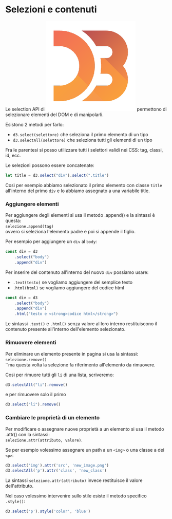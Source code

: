 # Selezioni e contenuti

Le selection API di <img src="../../.gitbook/assets/1562726.png" alt="" data-size="line"> permettono di selezionare elementi del DOM e di manipolarli.

Esistono 2 metodi per farlo:

* `d3.select(selettore)` che seleziona il primo elemento di un tipo
* `d3.selectAll(selettore)` che seleziona tutti gli elementi di un tipo

Fra le parentesi si posso utilizzare tutti i selettori validi nei CSS: tag, classi, id, ecc.

Le selezioni possono essere concatenate:

```javascript
let title = d3.select("div").select(".title")
```

Così per esempio abbiamo selezionato il primo elemento con classe `title` all'interno del primo `div` e lo abbiamo assegnato a una variabile title.

### Aggiungere elementi

Per aggiungere degli elementi si usa il metodo .append() e la sintassi è questa:\
`selezione.append(tag)`\
ovvero si seleziona l'elemento padre e poi si appende il figlio.

Per esempio per aggiungere un `div` al `body`:

```javascript
const div = d3
    .select("body")
    .append("div")
```

Per inserire del contenuto all'interno del nuovo `div` possiamo usare:

* `.text(testo)` se vogliamo aggiungere del semplice testo
* `.html(html)` se vogliamo aggiungere del codice html

```javascript
const div = d3
    .select("body")
    .append("div")
    .html("testo e <strong>codice html</strong>")
```

Le sintassi `.text()` e `.html()` senza valore al loro interno restituiscono il contenuto presente all'interno dell'elemento selezionato.

### Rimuovere elementi

Per eliminare un elemento presente in pagina si usa la sintassi:\
`selezione.remove()`\
``ma questa volta la selezione fa riferimento all'elemento da rimuovere.

Così per rimuore tutti gli `li` di una lista, scriveremo:

```javascript
d3.selectAll("li").remove()
```

e per rimuovere solo il primo

```javascript
d3.select("li").remove()
```

### Cambiare le proprietà di un elemento

Per modificare o assegnare nuove proprietà a un elemento si usa il metodo .attr() con la sintassi:\
`selezione.attr(attributo, valore)`.

Se per esempio volessimo assegnare un path a un `<img>` o una classe a dei `<p>`:

```javascript
d3.select('img').attr('src', 'new_image.png')
d3.selectAll('p').attr('class', 'new_class')
```

La sintassi `selezione.attr(attributo)` invece restituisce il valore dell'attributo.

Nel caso volessimo intervenire sullo stile esiste il metodo specifico `.style()`:

```javascript
d3.select('p').style('color', 'blue')
```
